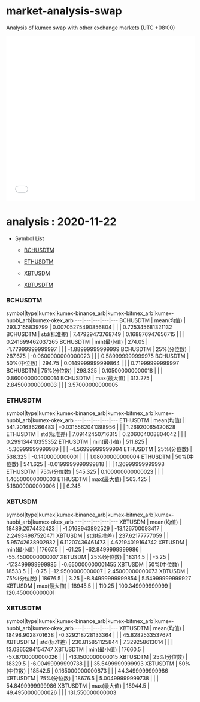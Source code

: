 # market-analysis-swap
Analysis of kumex swap with other exchange markets (UTC +08:00)

<iframe width="100%" height="440" src="./data.html" frameborder="no" border="0" scrolling="no"></iframe>

# analysis : 2020-11-22
* Symbol List

  * [BCHUSDTM](#bchusdtm)

  * [ETHUSDTM](#ethusdtm)

  * [XBTUSDM](#xbtusdm)

  * [XBTUSDTM](#xbtusdtm)


### BCHUSDTM

symbol|type|kumex|kumex-binance_arb|kumex-bitmex_arb|kumex-huobi_arb|kumex-okex_arb
---|---|---|---|---
BCHUSDTM | mean(均值) | 293.2155839799 | 0.00705275490856804 |  |  | 0.725345681321132
BCHUSDTM | std(标准差) | 7.47929473768749 | 0.168876947656715 |  |  | 0.241699462037265
BCHUSDTM | min(最小值) | 274.05 | -1.77999999999997 |  |  | -1.88999999999999
BCHUSDTM | 25%(分位数) | 287.675 | -0.0600000000000023 |  |  | 0.589999999999975
BCHUSDTM | 50%(中位数) | 294.75 | 0.0149999999999864 |  |  | 0.71999999999997
BCHUSDTM | 75%(分位数) | 298.325 | 0.105000000000018 |  |  | 0.860000000000014
BCHUSDTM | max(最大值) | 313.275 | 2.84500000000003 |  |  | 3.57000000000005


### ETHUSDTM

symbol|type|kumex|kumex-binance_arb|kumex-bitmex_arb|kumex-huobi_arb|kumex-okex_arb
---|---|---|---|---
ETHUSDTM | mean(均值) | 541.201636266483 | -0.0315562041398956 |  |  | 1.26920065420628
ETHUSDTM | std(标准差) | 7.09142450716315 | 0.206004008804042 |  |  | 0.299134410355352
ETHUSDTM | min(最小值) | 511.825 | -5.36999999999989 |  |  | -4.56999999999994
ETHUSDTM | 25%(分位数) | 538.325 | -0.1400000000001 |  |  | 1.08000000000004
ETHUSDTM | 50%(中位数) | 541.625 | -0.0199999999999818 |  |  | 1.26999999999998
ETHUSDTM | 75%(分位数) | 545.325 | 0.100000000000023 |  |  | 1.46500000000003
ETHUSDTM | max(最大值) | 563.425 | 5.18000000000006 |  |  | 6.245


### XBTUSDM

symbol|type|kumex|kumex-binance_arb|kumex-bitmex_arb|kumex-huobi_arb|kumex-okex_arb
---|---|---|---|---
XBTUSDM | mean(均值) | 18489.2074432423 |  | -1.0168943892529 | -13.126700093417 | 2.24934987520471
XBTUSDM | std(标准差) | 237.62177777059 |  | 5.95742638902932 | 6.11207436461473 | 4.62194019164742
XBTUSDM | min(最小值) | 17667.5 |  | -61.25 | -62.8499999999986 | -55.4500000000007
XBTUSDM | 25%(分位数) | 18314.5 |  | -5.25 | -17.3499999999985 | -0.650000000001455
XBTUSDM | 50%(中位数) | 18533.5 |  | -0.75 | -12.9500000000007 | 2.45000000000073
XBTUSDM | 75%(分位数) | 18676.5 |  | 3.25 | -8.84999999999854 | 5.54999999999927
XBTUSDM | max(最大值) | 18945.5 |  | 110.25 | 100.349999999999 | 120.450000000001


### XBTUSDTM

symbol|type|kumex|kumex-binance_arb|kumex-bitmex_arb|kumex-huobi_arb|kumex-okex_arb
---|---|---|---|---
XBTUSDTM | mean(均值) | 18498.9028701638 | -0.329218728133364 |  |  | 45.8282533537674
XBTUSDTM | std(标准差) | 230.815851125844 | 7.329258613014 |  |  | 13.0365284154747
XBTUSDTM | min(最小值) | 17660.5 | -57.8700000000026 |  |  | -13.1500000000015
XBTUSDTM | 25%(分位数) | 18329.5 | -6.00499999999738 |  |  | 35.5499999999993
XBTUSDTM | 50%(中位数) | 18542.5 | 0.165000000000873 |  |  | 44.3499999999986
XBTUSDTM | 75%(分位数) | 18676.5 | 5.00499999999738 |  |  | 54.8499999999986
XBTUSDTM | max(最大值) | 18944.5 | 49.4950000000026 |  |  | 131.550000000003

